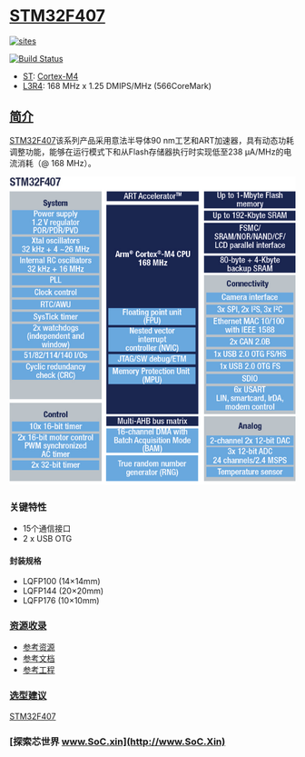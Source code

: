 ﻿# [STM32F407](https://github.com/SoCXin/STM32F407)

[![sites](http://182.61.61.133/link/resources/SoC.png)](http://www.SoC.Xin)

[![Build Status](https://github.com/SoCXin/STM32F407/workflows/src/badge.svg)](https://github.com/SoCXin/STM32F407/actions/workflows/src.yml)

* [ST](https://www.st.com/zh/): [Cortex-M4](https://github.com/SoCXin/Cortex)
* [L3R4](https://github.com/SoCXin/Level): 168 MHz x 1.25 DMIPS/MHz (566CoreMark)

## [简介](https://github.com/SoCXin/STM32F407/wiki)

[STM32F407](https://github.com/SoCXin/STM32F407)该系列产品采用意法半导体90 nm工艺和ART加速器，具有动态功耗调整功能，能够在运行模式下和从Flash存储器执行时实现低至238 µA/MHz的电流消耗（@ 168 MHz）。

[![sites](docs/STM32F407.png)](https://www.st.com/zh/microcontrollers-microprocessors/stm32f407-417.html)

### 关键特性

* 15个通信接口
* 2 x USB OTG

#### 封装规格

* LQFP100 (14×14mm)
* LQFP144 (20×20mm)
* LQFP176 (10×10mm)


### [资源收录](https://github.com/SoCXin)

* [参考资源](src/)
* [参考文档](docs/)
* [参考工程](project/)

### [选型建议](https://github.com/SoCXin)

[STM32F407](https://github.com/SoCXin/STM32F407)

### [探索芯世界 www.SoC.xin](http://www.SoC.Xin)
